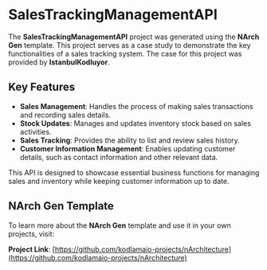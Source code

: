 # SalesTrackingManagementAPI

The **SalesTrackingManagementAPI** project was generated using the **NArch Gen** template. This project serves as a case study to demonstrate the key functionalities of a sales tracking system. The case for this project was provided by **IstanbulKodluyor**.

## Key Features

- **Sales Management**: Handles the process of making sales transactions and recording sales details.
- **Stock Updates**: Manages and updates inventory stock based on sales activities.
- **Sales Tracking**: Provides the ability to list and review sales history.
- **Customer Information Management**: Enables updating customer details, such as contact information and other relevant data.

This API is designed to showcase essential business functions for managing sales and inventory while keeping customer information up to date.

## NArch Gen Template

To learn more about the **NArch Gen** template and use it in your own projects, visit:

**Project Link**: [https://github.com/kodlamaio-projects/nArchitecture](https://github.com/kodlamaio-projects/nArchitecture)
